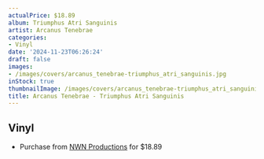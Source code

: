 ```yaml
---
actualPrice: $18.89
album: Triumphus Atri Sanguinis
artist: Arcanus Tenebrae
categories:
- Vinyl
date: '2024-11-23T06:26:24'
draft: false
images:
- /images/covers/arcanus_tenebrae-triumphus_atri_sanguinis.jpg
inStock: true
thumbnailImage: /images/covers/arcanus_tenebrae-triumphus_atri_sanguinis-thumb.jpg
title: Arcanus Tenebrae - Triumphus Atri Sanguinis
---
```


## Vinyl
* Purchase from [NWN Productions](http://shop.nwnprod.com/index.php?route=product/product&path=76&product_id=55045&sort=pd.name&order=ASC) for $18.89

